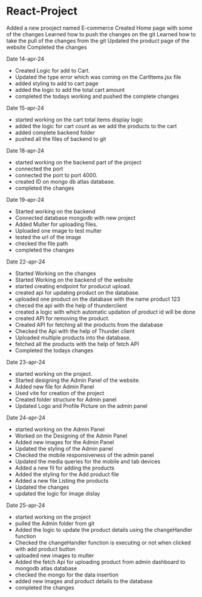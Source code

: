 # React-Project
Added a  new prooject named E-commerce
Created Home page with some of the changes 
Learned how to push the changes on the git
Learned how to take the pull of the changes from the git
Updated the product page of the website 
Completed the changes


Date 14-apr-24
- Created Logic for add to Cart.
- Updated the type error which was coming on the CartItems.jsx file
- added styling to add to cart page
- added the logic to add the total cart amount
- completed the todays working and pushed the complete changes

Date 15-apr-24
- started working on the cart total items display logic
- added the logic for cart count as we add the products to the cart
- added complete backend folder
- pushed all the files of backend to git


Date 18-apr-24
- started working on the backend part of the project
- connected the port 
- connected the port to port 4000.
- created ID on mongo db atlas database.
- completed the changes 

Date 19-apr-24
- Started working on the backend 
- Connected database mongodb with new project
- Added Multer for uploading files.
- Uploaded one image to test multer
- tested the url of the image
- checked the file path
- completed the changes

Date 22-apr-24
- Started Working on the changes
- Started Working on the backend of the website
- started creating endpoint for producut upload.
- created api for updating product on the database.
- uploaded one product on the database with the name product 123
- checed the api with the help of thunderclient
- created a logic with which automatic updation of product id will be done
- created API for removing the product.
- Created API for fetching all the products from the database
- Checked the Api with the help of Thunder client
- Uploaded multiple products into the database.
- fetched all the products with the help of fetch API
- Completed the todays changes

Date 23-apr-24
- started working on the project.
- Started designing the Admin Panel of the website.
- Added new file for Admin Panel
- Used vite for creation of the project
- Created folder structure for Admin panel
- Updated Logo and Profile Picture on the admin panel

Date 24-apr-24
- started working on the Admin Panel
- Worked on the Designing of the Admin Panel
- Added new images for the Admin Panel
- Updated the styling of the Admin panel
- Checked the mobile responsiveness of the admin panel
- Updated the media queries for the mobile and tab devices
- Added a new fil for adding the products
- Added the styling for the Add product file
- Added a new file Listing the products
- Updated the changes
- updated the logic for image dislay

Date 25-apr-24
- started working on the project
- pulled the Admin folder from git
- Added the logic to update the product details using the changeHandler function
- Checked the changeHandler function is executing  or not when clicked with add product button
- uploaded new images to multer
- Added the fetch Api for uploading product from admin dashboard to mongodb atlas database
- checked the mongo for the data insertion
- added new images and product details to the database
- completed the changes
  

